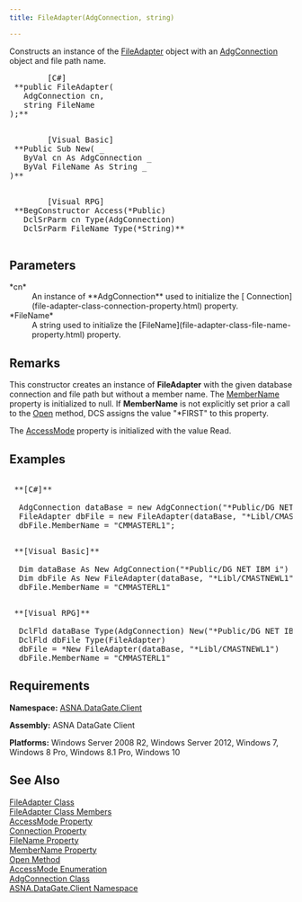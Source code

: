 ```yaml
---
title: FileAdapter(AdgConnection, string)

---
```


Constructs an instance of the [FileAdapter](file-adapter-class.html) object with an [AdgConnection](adg-connection-class.html) object and file path name.
<pre class="prettyprint">        <span class="lang">[C#]</span>
 **public FileAdapter(
   AdgConnection cn,
   string FileName
);** 
      </pre>
<pre class="prettyprint">        <span class="lang">[Visual Basic] </span>
 **Public Sub New( _
   ByVal cn As AdgConnection _
   ByVal FileName As String _
)** 
      </pre>
<pre class="prettyprint">        <span class="lang">[Visual RPG]</span>
 **BegConstructor Access(*Public)
   DclSrParm cn Type(AdgConnection)
   DclSrParm FileName Type(*String)** 
      </pre>

## Parameters

<dl>
        <dt>
 *cn* 
        </dt>
        <dd>An instance of **AdgConnection**  used to initialize the [
							Connection](file-adapter-class-connection-property.html) property. </dd>
        <dt>
 *FileName* 
        </dt>
        <dd>A string used to initialize the [FileName](file-adapter-class-file-name-property.html) property.
							</dd>
</dl>

## Remarks

This constructor creates an instance of **FileAdapter** with the given database connection and file path but without a member name. The [MemberName](file-adapter-class-member-name-property.html) property is initialized to null. If **MemberName** is not explicitly set prior a call to the [Open](file-adapter-class-open-method.html) method, DCS assigns the value "*FIRST" to this property.

The [AccessMode](file-adapter-class-access-mode-property.html) property is initialized with the value Read.
## Examples

<pre>        <span class="lang">
 **[C#]** 
        </span>
  AdgConnection dataBase = new AdgConnection("*Public/DG NET IBM i");
  FileAdapter dbFile = new FileAdapter(dataBase, "*Libl/CMASTNEWL1");
  dbFile.MemberName = "CMMASTERL1";</pre>
<pre>        <span class="lang">
 **[Visual Basic]** 
        </span>
  Dim dataBase As New AdgConnection("*Public/DG NET IBM i")
  Dim dbFile As New FileAdapter(dataBase, "*Libl/CMASTNEWL1")
  dbFile.MemberName = "CMMASTERL1"</pre>
<pre class="prettyprint">
        <span class="lang">
 **[Visual RPG]** 
        </span>
  DclFld dataBase Type(AdgConnection) New("*Public/DG NET IBM i")
  DclFld dbFile Type(FileAdapter)
  dbFile = *New FileAdapter(dataBase, "*Libl/CMASTNEWL1")
  dbFile.MemberName = "CMMASTERL1"</pre>

## Requirements

**Namespace:** [ASNA.DataGate.Client](datagate-client-namespace.html) 

**Assembly:** ASNA DataGate Client

**Platforms:** Windows Server 2008 R2, Windows Server 2012, Windows 7, Windows 8 Pro, Windows 8.1 Pro, Windows 10
## See Also


[FileAdapter Class](file-adapter-class.html)
      <br />
[FileAdapter Class Members](file-adapter-members.html)
      <br />
[AccessMode Property](file-adapter-class-access-mode-property.html)
      <br />
[Connection Property](file-adapter-class-connection-property.html)
      <br />
[FileName Property](file-adapter-class-file-name-property.html)
      <br />
[MemberName Property](file-adapter-class-member-name-property.html)
      <br />
[Open Method](file-adapter-class-open-method.html)
      <br />
[AccessMode Enumeration](access-mode-enumeration.html)
      <br />
[AdgConnection Class](adg-connection-class.html)
      <br />
[ASNA.DataGate.Client Namespace](datagate-client-namespace.html)


